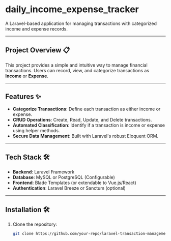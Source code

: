 # daily_income_expense_tracker
 
A Laravel-based application for managing transactions with categorized income and expense records.

---

## Project Overview 📋

This project provides a simple and intuitive way to manage financial transactions. Users can record, view, and categorize transactions as **Income** or **Expense**.

---

## Features ✨

- **Categorize Transactions**: Define each transaction as either income or expense.
- **CRUD Operations**: Create, Read, Update, and Delete transactions.
- **Automated Classification**: Identify if a transaction is income or expense using helper methods.
- **Secure Data Management**: Built with Laravel's robust Eloquent ORM.

---

## Tech Stack 🛠️

- **Backend**: Laravel Framework
- **Database**: MySQL or PostgreSQL (Configurable)
- **Frontend**: Blade Templates (or extendable to Vue.js/React)
- **Authentication**: Laravel Breeze or Sanctum (optional)

---

## Installation 🛠️

1. Clone the repository:
   ```bash
   git clone https://github.com/your-repo/laravel-transaction-management.git
